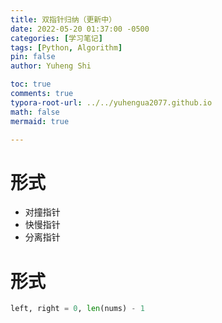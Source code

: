 ```yaml
---
title: 双指针归纳（更新中）
date: 2022-05-20 01:37:00 -0500
categories: [学习笔记]
tags: [Python, Algorithm]
pin: false
author: Yuheng Shi

toc: true
comments: true
typora-root-url: ../../yuhengua2077.github.io
math: false
mermaid: true

---
```


# 形式

* 对撞指针
* 快慢指针
* 分离指针

# 形式

```python
left, right = 0, len(nums) - 1
```